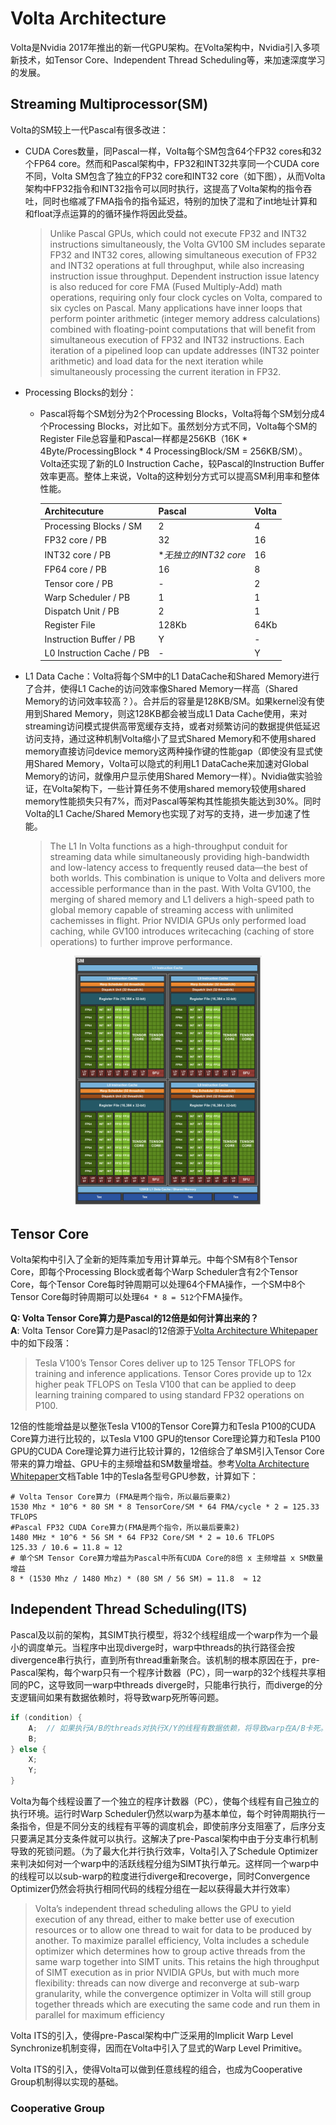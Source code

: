 # Volta Architecture

Volta是Nvidia 2017年推出的新一代GPU架构。在Volta架构中，Nvidia引入多项新技术，如Tensor Core、Independent Thread Scheduling等，来加速深度学习的发展。

## Streaming Multiprocessor(SM)
Volta的SM较上一代Pascal有很多改进：
- CUDA Cores数量，同Pascal一样，Volta每个SM包含64个FP32 cores和32个FP64 core。然而和Pascal架构中，FP32和INT32共享同一个CUDA core不同，Volta SM包含了独立的FP32 core和INT32 core（如下图），从而Volta架构中FP32指令和INT32指令可以同时执行，这提高了Volta架构的指令吞吐，同时也缩减了FMA指令的指令延迟，特别的加快了混和了int地址计算和和float浮点运算的的循环操作将因此受益。
    >Unlike Pascal GPUs, which could not execute FP32 and INT32 instructions simultaneously, the Volta GV100 SM includes separate FP32 and INT32 cores, allowing simultaneous execution of FP32 and INT32 operations at full throughput, while also increasing instruction issue throughput. Dependent instruction issue latency is also reduced for core FMA (Fused Multiply-Add) math operations, requiring only four clock cycles on Volta, compared to six cycles on Pascal.
    Many applications have inner loops that perform pointer arithmetic (integer memory address calculations) combined with floating-point computations that will benefit from simultaneous execution of FP32 and INT32 instructions. Each iteration of a pipelined loop can update addresses (INT32 pointer arithmetic) and load data for the next iteration while simultaneously processing the current iteration in FP32.

- Processing Blocks的划分：
    - Pascal将每个SM划分为2个Processing Blocks，Volta将每个SM划分成4个Processing Blocks，对比如下。虽然划分方式不同，Volta每个SM的Register File总容量和Pascal一样都是256KB（16K * 4Byte/ProcessingBlock * 4 ProcessingBlock/SM = 256KB/SM）。Volta还实现了新的L0 Instruction Cache，较Pascal的Instruction Buffer效率更高。整体上来说，Volta的这种划分方式可以提高SM利用率和整体性能。

        | Architecuture | Pascal | Volta |
        |---------------|--------|-------|
        | Processing Blocks / SM | 2 | 4 |
        | FP32 core / PB  | 32 | 16|
        | INT32 core / PB | *_无独立的INT32 core_ | 16|
        | FP64 core / PB  | 16 | 8|        
        | Tensor core / PB  | - | 2 |        
        | Warp Scheduler / PB | 1 | 1|
        | Dispatch Unit / PB  | 2 | 1|
        | Register File | 128Kb | 64Kb|
        | Instruction Buffer / PB | Y | - |
        | L0 Instruction Cache / PB | - | Y |


- L1 Data Cache：Volta将每个SM中的L1 DataCache和Shared Memory进行了合并，使得L1 Cache的访问效率像Shared Memory一样高（Shared Memory的访问效率较高？）。合并后的容量是128KB/SM。如果kernel没有使用到Shared Memory，则这128KB都会被当成L1 Data Cache使用，来对streaming访问模式提供高带宽缓存支持，或者对频繁访问的数据提供低延迟访问支持，通过这种机制Volta缩小了显式Shared Memory和不使用shared memory直接访问device memory这两种操作键的性能gap（即使没有显式使用Shared Memory，Volta可以隐式的利用L1 DataCache来加速对Global Memory的访问，就像用户显示使用Shared Memory一样）。Nvidia做实验验证，在Volta架构下，一些计算任务不使用shared memory较使用shared memory性能损失只有7%，而对Pascal等架构其性能损失能达到30%。同时Volta的L1 Cache/Shared Memory也实现了对写的支持，进一步加速了性能。

    > The L1 In Volta functions as a high-throughput conduit for streaming data while simultaneously providing high-bandwidth and low-latency access to frequently reused data—the best of both worlds. This combination is unique to Volta and delivers more accessible performance than in the past.
     With Volta GV100, the merging of shared memory and L1 delivers a high-speed path to global memory capable of streaming access with unlimited cachemisses in flight. Prior NVIDIA GPUs only performed load caching, while GV100 introduces writecaching (caching of store operations) to further improve performance.

<center><img src="images/Volta-GV100-Streaming-Multiprocessor.png" alt="Volta Streaming Multiprocessor" height="400" /></center>

## Tensor Core
Volta架构中引入了全新的矩阵乘加专用计算单元。中每个SM有8个Tensor Core，即每个Processing Block或者每个Warp Scheduler含有2个Tensor Core，每个Tensor Core每时钟周期可以处理64个FMA操作，一个SM中8个Tensor Core每时钟周期可以处理```64 * 8 = 512```个FMA操作。


**Q: Volta Tensor Core算力是Pascal的12倍是如何计算出来的？**  
**A**: Volta Tensor Core算力是Pasacl的12倍源于[Volta Architecture Whitepaper](https://images.nvidia.cn/content/volta-architecture/pdf/volta-architecture-whitepaper.pdf)中的如下段落：
>Tesla V100’s Tensor Cores deliver up to 125 Tensor TFLOPS for training and inference
applications. Tensor Cores provide up to 12x higher peak TFLOPS on Tesla V100 that can be
applied to deep learning training compared to using standard FP32 operations on P100. 

12倍的性能增益是以整张Tesla V100的Tensor Core算力和Tesla P100的CUDA Core算力进行比较的，以Tesla V100 GPU的tensor Core理论算力和Tesla P100 GPU的CUDA Core理论算力进行比较计算的，12倍综合了单SM引入Tensor Core带来的算力增益、GPU卡的主频增益和SM数量增益。参考[Volta Architecture Whitepaper](https://images.nvidia.cn/content/volta-architecture/pdf/volta-architecture-whitepaper.pdf)文档Table 1中的Tesla各型号GPU参数，计算如下：

``` shell
# Volta Tensor Core算力 (FMA是两个指令，所以最后要乘2)
1530 Mhz * 10^6 * 80 SM * 8 TensorCore/SM * 64 FMA/cycle * 2 = 125.33 TFLOPS
#Pascal FP32 CUDA Core算力(FMA是两个指令，所以最后要乘2)
1480 MHz * 10^6 * 56 SM * 64 FP32 Core/SM * 2 = 10.6 TFLOPS
125.33 / 10.6 = 11.8 ≈ 12
# 单个SM Tensor Core算力增益为Pascal中所有CUDA Core的8倍 x 主频增益 x SM数量增益
8 * (1530 Mhz / 1480 Mhz) * (80 SM / 56 SM) = 11.8  ≈ 12
```





## Independent Thread Scheduling(ITS)
Pascal及以前的架构，其SIMT执行模型，将32个线程组成一个warp作为一个最小的调度单元。当程序中出现diverge时，warp中threads的执行路径会按divergence串行执行，直到所有thread重新聚合。该机制的根本原因在于，pre-Pascal架构，每个warp只有一个程序计数器（PC），同一warp的32个线程共享相同的PC，这导致同一warp中threads diverge时，只能串行执行，而diverge的分支逻辑间如果有数据依赖时，将导致warp死所等问题。
``` cpp
if (condition) {
    A;  // 如果执行A/B的threads对执行X/Y的线程有数据依赖，将导致warp在A/B卡死。
    B;
} else {
    X;
    Y;
}
```
Volta为每个线程设置了一个独立的程序计数器（PC），使每个线程有自己独立的执行环境。运行时Warp Scheduler仍然以warp为基本单位，每个时钟周期执行一条指令，但是不同分支的线程有平等的调度机会，即使前序分支阻塞了，后序分支只要满足其分支条件就可以执行。这解决了pre-Pascal架构中由于分支串行机制导致的死锁问题。（为了最大化并行执行效率，Volta引入了Schedule Optimizer来判决如何对一个warp中的活跃线程分组为SIMT执行单元。这样同一个warp中的线程可以以sub-warp的粒度进行diverge和recoverge，同时Convergence Optimizer仍然会将执行相同代码的线程分组在一起以获得最大并行效率）
> Volta’s independent thread scheduling allows the GPU to yield execution of any thread, either to make better use of execution resources or to allow one thread to wait for data to be produced by another. To maximize parallel efficiency, Volta includes a schedule optimizer which determines how to group active threads from the same warp together into SIMT units. This retains the high throughput of SIMT execution as in prior NVIDIA GPUs, but with much more flexibility: threads can now diverge and reconverge at sub-warp granularity, while the convergence optimizer in Volta will still group together threads which are executing the same code and run them in parallel for maximum efficiency


Volta ITS的引入，使得pre-Pascal架构中广泛采用的Implicit Warp Level Synchronize机制变得，因而在Volta中引入了显式的Warp Level Primitive。

Volta ITS的引入，使得Volta可以做到任意线程的组合，也成为Cooperative Group机制得以实现的基础。

### Cooperative Group